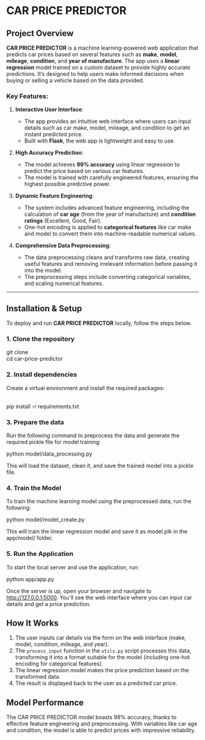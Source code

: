 # CAR PRICE PREDICTOR

## Project Overview

**CAR PRICE PREDICTOR** is a machine learning-powered web application that predicts car prices based on several features such as **make**, **model**, **mileage**, **condition**, and **year of manufacture**. The app uses a **linear regression** model trained on a custom dataset to provide highly accurate predictions. It’s designed to help users make informed decisions when buying or selling a vehicle based on the data provided.

### Key Features:

1. **Interactive User Interface**:
   - The app provides an intuitive web interface where users can input details such as car make, model, mileage, and condition to get an instant predicted price.
   - Built with **Flask**, the web app is lightweight and easy to use.

2. **High Accuracy Prediction**:
   - The model achieves **99% accuracy** using linear regression to predict the price based on various car features.
   - The model is trained with carefully engineered features, ensuring the highest possible predictive power.

3. **Dynamic Feature Engineering**:
   - The system includes advanced feature engineering, including the calculation of **car age** (from the year of manufacture) and **condition ratings** (Excellent, Good, Fair).
   - One-hot encoding is applied to **categorical features** like car make and model to convert them into machine-readable numerical values.

4. **Comprehensive Data Preprocessing**:
   - The data preprocessing cleans and transforms raw data, creating useful features and removing irrelevant information before passing it into the model.
   - The preprocessing steps include converting categorical variables, and scaling numerical features.

---

## Installation & Setup

To deploy and run **CAR PRICE PREDICTOR** locally, follow the steps below.

### 1. Clone the repository

git clone <repository-url>
<br>cd car-price-predictor

### 2. Install dependencies

Create a virtual environment and install the required packages:

<br>pip install -r requirements.txt

### 3. Prepare the data

Run the following command to preprocess the data and generate the required pickle file for model training:

python model/data_processing.py

This will load the dataset, clean it, and save the trained model into a pickle file.

### 4. Train the Model

To train the machine learning model using the preprocessed data, run the following:

python model/model_create.py

This will train the linear regression model and save it as model.plk in the app/model/ folder.

### 5. Run the Application

To start the local server and use the application, run:

python app/app.py

Once the server is up, open your browser and navigate to http://127.0.0.1:5000. You'll see the web interface where you can input car details and get a price prediction.

## How It Works

1. The user inputs car details via the form on the web interface (make, model, condition, mileage, and year).
2. The `process_input` function in the `utils.py` script processes this data, transforming it into a format suitable for the model (including one-hot encoding for categorical features).
3. The linear regression model makes the price prediction based on the transformed data.
4. The result is displayed back to the user as a predicted car price.

## Model Performance

The CAR PRICE PREDICTOR model boasts 99% accuracy, thanks to effective feature engineering and preprocessing. With variables like car age and condition, the model is able to predict prices with impressive reliability.